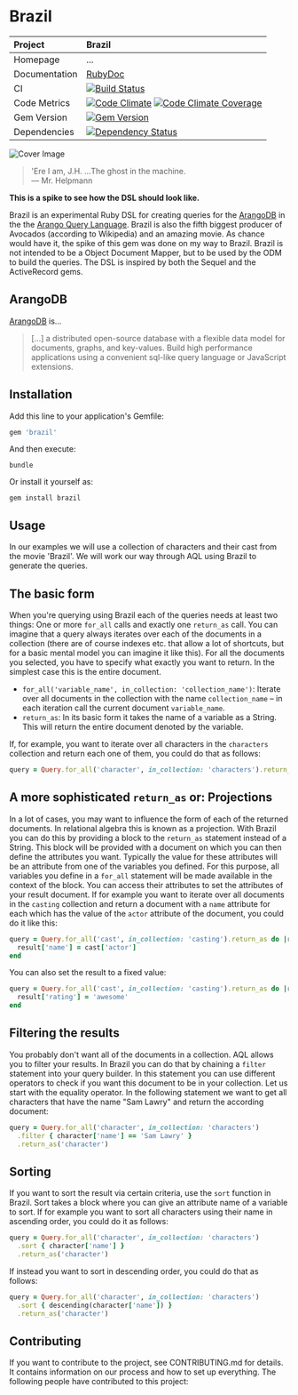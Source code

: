 # Brazil

| Project         | Brazil
|:----------------|:--------------------------------------------------
| Homepage        | ...
| Documentation   | [RubyDoc](http://www.rubydoc.info/gems/brazil)
| CI              | [![Build Status](http://img.shields.io/travis/moonglum/brazil.svg)](http://travis-ci.org/moonglum/brazil)
| Code Metrics    | [![Code Climate](http://img.shields.io/codeclimate/github/moonglum/brazil.svg)](https://codeclimate.com/github/moonglum/brazil) [![Code Climate Coverage](http://img.shields.io/codeclimate/coverage/github/moonglum/brazil.svg)](https://codeclimate.com/github/moonglum/brazil)
| Gem Version     | [![Gem Version](http://img.shields.io/gem/v/brazil.svg)](http://rubygems.org/gems/brazil)
| Dependencies    | [![Dependency Status](http://img.shields.io/gemnasium/moonglum/brazil.svg)](https://gemnasium.com/moonglum/brazil)

![Cover Image](http://neverbesocial.com/wp-content/uploads/2011/09/brazil-dvd1.jpg)

> 'Ere I am, J.H. ...The ghost in the machine.   
  &mdash; Mr. Helpmann

**This is a spike to see how the DSL should look like.**

Brazil is an experimental Ruby DSL for creating queries for the [ArangoDB](https://www.arangodb.org) in the the [Arango Query Language](https://www.arangodb.org/manuals/2/Aql.html). Brazil is also the fifth biggest producer of Avocados (according to Wikipedia) and an amazing movie. As chance would have it, the spike of this gem was done on my way to Brazil. Brazil is not intended to be a Object Document Mapper, but to be used by the ODM to build the queries. The DSL is inspired by both the Sequel and the ActiveRecord gems.

## ArangoDB

[ArangoDB](http://www.arangodb.org) is...

> [...] a distributed open-source database with a flexible data model for documents, graphs, and key-values. Build high performance applications using a convenient sql-like query language or JavaScript extensions.

## Installation

Add this line to your application's Gemfile:

```ruby
gem 'brazil'
```

And then execute:

```shell
bundle
```

Or install it yourself as:

```shell
gem install brazil
```

## Usage

In our examples we will use a collection of characters and their cast from the movie 'Brazil'. We will work our way through AQL using Brazil to generate the queries.

## The basic form

When you're querying using Brazil each of the queries needs at least two things: One or more `for_all` calls and exactly one `return_as` call. You can imagine that a query always iterates over each of the documents in a collection (there are of course indexes etc. that allow a lot of shortcuts, but for a basic mental model you can imagine it like this). For all the documents you selected, you have to specify what exactly you want to return. In the simplest case this is the entire document.

* `for_all('variable_name', in_collection: 'collection_name')`: Iterate over all documents in the collection with the name `collection_name` – in each iteration call the current document `variable_name`.
* `return_as`: In its basic form it takes the name of a variable as a String. This will return the entire document denoted by the variable.

If, for example, you want to iterate over all characters in the `characters` collection and return each one of them, you could do that as follows:

```ruby
query = Query.for_all('character', in_collection: 'characters').return_as('character')
```

## A more sophisticated `return_as` or: Projections

In a lot of cases, you may want to influence the form of each of the returned documents. In relational algebra this is known as a projection. With Brazil you can do this by providing a block to the `return_as` statement instead of a String. This block will be provided with a document on which you can then define the attributes you want. Typically the value for these attributes will be an attribute from one of the variables you defined. For this purpose, all variables you define in a `for_all` statement will be made available in the context of the block. You can access their attributes to set the attributes of your result document. If for example you want to iterate over all documents in the `casting` collection and return a document with a `name` attribute for each which has the value of the `actor` attribute of the document, you could do it like this:

```ruby
query = Query.for_all('cast', in_collection: 'casting').return_as do |result|
  result['name'] = cast['actor']
end
```

You can also set the result to a fixed value:

```ruby
query = Query.for_all('cast', in_collection: 'casting').return_as do |result|
  result['rating'] = 'awesome'
end
```

## Filtering the results

You probably don't want all of the documents in a collection. AQL allows you to filter your results. In Brazil you can do that by chaining a `filter` statement into your query builder. In this statement you can use different operators to check if you want this document to be in your collection. Let us start with the equality operator. In the following statement we want to get all characters that have the name "Sam Lawry" and return the according document:

```ruby
query = Query.for_all('character', in_collection: 'characters')
  .filter { character['name'] == 'Sam Lawry' }
  .return_as('character')
```

## Sorting

If you want to sort the result via certain criteria, use the `sort` function in Brazil. Sort takes a block where you can give an attribute name of a variable to sort. If for example you want to sort all characters using their name in ascending order, you could do it as follows:

```ruby
query = Query.for_all('character', in_collection: 'characters')
  .sort { character['name'] }
  .return_as('character')
```

If instead you want to sort in descending order, you could do that as follows:

```ruby
query = Query.for_all('character', in_collection: 'characters')
  .sort { descending(character['name']) }
  .return_as('character')
```

## Contributing

If you want to contribute to the project, see CONTRIBUTING.md for details. It contains information on our process and how to set up everything. The following people have contributed to this project:
